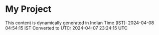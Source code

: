 # My Project

This content is dynamically generated in Indian Time (IST): 2024-04-08 04:54:15 IST
Converted to UTC: 2024-04-07 23:24:15 UTC
